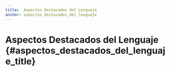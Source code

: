```yaml
---
title:  Aspectos Destacados del Lenguaje
anchor: aspectos_destacados_del_lenguaje
---
```


# Aspectos Destacados del Lenguaje {#aspectos_destacados_del_lenguaje_title}

